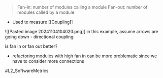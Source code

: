 > Fan-in: number of modules calling a module
> Fan-out: number of modules called by a module

- Used to measure [[Coupling]]

![[Pasted image 20241104104020.png]]
in this example, assume arrows are going down - directional coupling

is fan in or fan out better?
- refactoring modules with high fan in can be more problematic since we have to consider more connections

#L2_SoftwareMetrics 